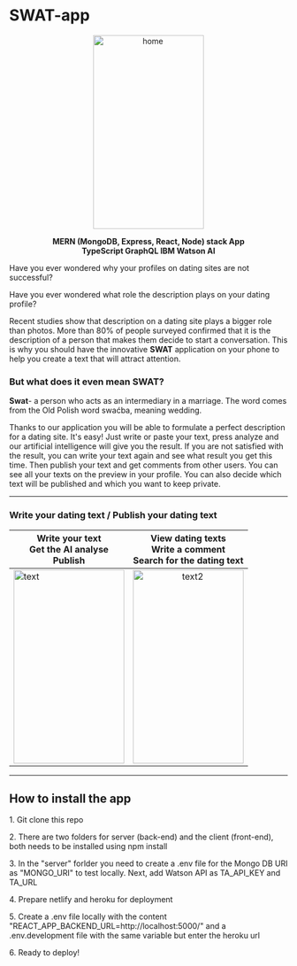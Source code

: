 # SWAT-app 
<p align="center"><img src="https://res.cloudinary.com/dtcs8hj99/image/upload/v1629375098/home_sruvbp.png" alt="home" width="200" height="350"/></p>
<p align="center">
 <b>MERN (MongoDB, Express, React, Node) stack App<br/>
 TypeScript
 GraphQL
 IBM Watson AI</b>
</p>
<p>Have you ever wondered why your profiles on dating sites are not successful? </p>
<p>Have you ever wondered what role the description plays on your dating profile? </p>
Recent studies show that description on a dating site plays a bigger role than photos. More than 80% of people surveyed confirmed that it is the description of a person that makes them decide to start a conversation. 
This is why you should have the innovative <b>SWAT</b> application on your phone to help you create a text that will attract attention.</p><p></p>
<h3>But what does it even mean SWAT?</h3>
<b>Swat</b>- a person who acts as an intermediary in a marriage. The word comes from the Old Polish word swaćba, meaning wedding.</p>
<p>Thanks to our application you will be able to formulate a perfect description for a dating site. It's easy! Just write or paste your text, 
press analyze and our artificial intelligence will give you the result. If you are not satisfied with the result, 
you can write your text again and see what result you get this time. Then publish your text and get comments from other users. 
You can see all your texts on the preview in your profile. You can also decide which text will be published and which you want to keep private. </p>
<hr></hr>

### Write your dating text /                                     Publish your dating text

| Write your text <br /> Get the AI analyse <br /> Publish      |View dating texts<br /> Write a comment <br /> Search for the dating text     | 
| --------------------------------------------------------------------- | :---------------------------------------------------------------------: |
| <img src="https://res.cloudinary.com/dtcs8hj99/image/upload/v1629375058/Add_Text_enenkb.png" alt="text" width="200" height="350"> | <img src="https://res.cloudinary.com/dtcs8hj99/image/upload/v1629375091/Dating_texts_cz40hi.png" alt="text2" width="200" height="350"> |

<hr></hr>

## How to install the app
<p> 1. Git clone this repo</p>
<p> 2. There are two folders for server (back-end) and the client (front-end), both needs to be installed using npm install </p>
<p> 3. In the "server" forlder you need to create a .env file for the Mongo DB URI as "MONGO_URI" to test locally. Next, add Watson API as TA_API_KEY and TA_URL</p>
<p> 4. Prepare netlify and heroku for deployment </p>
<p> 5. Create a .env file locally with the content "REACT_APP_BACKEND_URL=http://localhost:5000/" and a .env.development file with the same variable but enter the heroku url </p>
<p> 6. Ready to deploy! </p>


